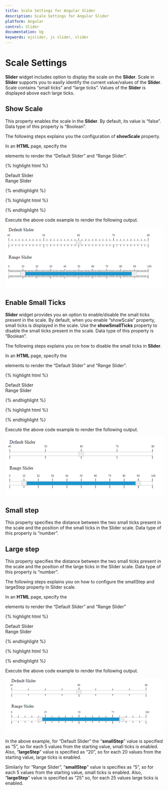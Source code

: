 ```yaml
---
title: Scale Settings for Angular Slider
description: Scale Settings for Angular Slider
platform: Angular
control: Slider
documentation: Ug
keywords: ejslider, js slider, slider
---
```


# Scale Settings

**Slider** widget includes option to display the scale on the **Slider**. Scale in **Slider** supports you to easily identify the current value/values of the **Slider**. Scale contains “small ticks” and “large ticks”. Values of the **Slider** is displayed above each large ticks.

## Show Scale

This property enables the scale in the **Slider**. By default, its value is “false”. Data type of this property is “Boolean”.

The following steps explains you the configuration of **showScale** property.

In an **HTML** page, specify the **<div>** elements to render the “Default Slider” and “Range Slider”.

{% highlight html %}

<div>Default Slider</div>
<ej-slider id='defaultSlider' [type]='default' [value]='value' [max]='maxValue' 
[min]='minValue' [ticks]='ticks'></ej-slider>

<div>Range Slider</div>
<ej-slider id='rangeSlider' [type]='range' [value]='value' [ticks]='ticks'></ej-slider>

{% endhighlight %}

{% highlight html %}

 <script>

import { Component } from '@angular/core';
import { SliderModule } from '@syncfusion/ej2-ng-inputs';

@Component({
    selector: 'control-content',
    templateUrl: 'app/components/slider/slider.component.html'',
})
export class DefaultSliderComponent {
    public value: number = '60';
    public range: string ='range';
    public maxValue : string ='80';
    public minValue : string ='40';
    public ticks: Object = {
        placement: 'both',
        largeStep: 15,
        smallStep: 5,
    };
}
</script>

{% endhighlight %}

Execute the above code example to render the following output.

![](Scale-Settings_images/Scale-Settings_img1.png) 

## Enable Small Ticks

**Slider** widget provides you an option to enable/disable the small ticks present in the scale. By default, when you enable “showScale” property, small ticks is displayed in the scale. Use the **showSmallTicks** property to disable the small ticks present in the scale. Data type of this property is “Boolean”.

The following steps explains you on how to disable the small ticks in **Slider**.

In an **HTML** page, specify the **<div>** elements to render the “Default Slider” and “Range Slider”.

{% highlight html %}


<div>Default Slider</div>
<ej-slider id='defaultSlider' [type]='default' [value]='value' [max]='maxValue' 
[min]='minValue' [ticks]='ticks'></ej-slider>

<div>Range Slider</div>
<ej-slider id='rangeSlider' [type]='range' [value]='value' [ticks]='ticks'></ej-slider>

{% endhighlight %}

{% highlight html %}

 <script>

import { Component } from '@angular/core';
import { SliderModule } from '@syncfusion/ej2-ng-inputs';

@Component({
    selector: 'control-content',
    templateUrl: 'app/components/slider/slider.component.html'',
})
export class DefaultSliderComponent {
    public value: number = '60';
    public range: string ='range';
    public maxValue : string ='80';
    public minValue : string ='40';
    public ticks: Object = {
        placement: 'both',
        largeStep: 15,
        smallStep: 5,
        showSmallTicks: true
    };
}
</script>

{% endhighlight %}

Execute the above code example to render the following output.


![](Scale-Settings_images/Scale-Settings_img2.png) 

## Small step

This property specifies the distance between the two small ticks present in the scale and the position of the small ticks in the Slider scale. Data type of this property is “number”.

## Large step

This property specifies the distance between the two small ticks present in the scale and the position of the large ticks in the Slider scale. Data type of this property is “number”.

The following steps explains you on how to configure the smallStep and largeStep property in Slider scale.

In an **HTML** page, specify the **<div>** elements to render the “Default Slider” and “Range Slider”

{% highlight html %}

<div>Default Slider</div>
<ej-slider id='defaultSlider' [type]='default' [value]='value' [max]='maxValue' 
[min]='minValue' [ticks]='ticks'></ej-slider>

<div>Range Slider</div>
<ej-slider id='rangeSlider' [type]='range' [value]='value' [ticks]='ticks'></ej-slider>

{% endhighlight %}

{% highlight html %}

 <script>

import { Component } from '@angular/core';
import { SliderModule } from '@syncfusion/ej2-ng-inputs';

@Component({
    selector: 'control-content',
    templateUrl: 'app/components/slider/slider.component.html'',
})
export class DefaultSliderComponent {
    public value: number = '60';
    public range: string ='range';
    public maxValue : string ='80';
    public minValue : string ='40';
    public ticks: Object = {
        placement: 'both',
        largeStep: 15,
        smallStep: 5,
        showSmallTicks: true
    };
}
</script>

{% endhighlight %}

Execute the above code example to render the following output.


![](Scale-Settings_images/Scale-Settings_img3.png) 

In the above example, for “Default Slider” the “**smallStep**” value is specified as “5”, so for each 5 values from the starting value, small ticks is enabled. Also, “**largeStep**” value is specified as “20”, so for each 20 values from the starting value, large ticks is enabled.

Similarly for “Range Slider”, “**smallStep**” value is specifies as “5”, so for each 5 values from the starting value, small ticks is enabled. Also, “**largeStep**” value is specified as “25” so, for each 25 values large ticks is enabled.

